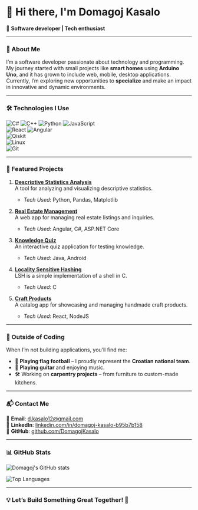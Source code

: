 # 👋 Hi there, I'm **Domagoj Kasalo**  

🚀 **Software developer | Tech enthusiast**

---

### 🌟 About Me  
I’m a software developer passionate about technology and programming. My journey started with small projects like **smart homes** using **Arduino Uno**, and it has grown to include web, mobile, desktop applications.  
Currently, I’m exploring new opportunities to **specialize** and make an impact in innovative and dynamic environments.  

---

### 🛠️ **Technologies I Use**  
![C#](https://img.shields.io/badge/C%23-239120?style=flat-square&logo=c-sharp&logoColor=white) 
![C++](https://img.shields.io/badge/C++-00599C?style=flat-square&logo=c%2B%2B&logoColor=white)
![Python](https://img.shields.io/badge/Python-3776AB?style=flat-square&logo=python&logoColor=white)
![JavaScript](https://img.shields.io/badge/JavaScript-323330?style=flat-square&logo=javascript&logoColor=yellow)  
![React](https://img.shields.io/badge/React-20232A?style=flat-square&logo=react&logoColor=61DAFB) 
![Angular](https://img.shields.io/badge/Angular-DD0031?style=flat-square&logo=angular&logoColor=white)  
![Qiskit](https://img.shields.io/badge/Qiskit-000000?style=flat-square&logo=ibm&logoColor=blue)  
![Linux](https://img.shields.io/badge/Linux-FCC624?style=flat-square&logo=linux&logoColor=black)  
![Git](https://img.shields.io/badge/Git-F05032?style=flat-square&logo=git&logoColor=white)  

---

### 📂 Featured Projects  

1. [**Descriptive Statistics Analysis**](https://github.com/DomagojKasalo/Descriptive-Statistics-Analysis)  
   A tool for analyzing and visualizing descriptive statistics.  
   - *Tech Used*: Python, Pandas, Matplotlib  

2. [**Real Estate Management**](https://github.com/DomagojKasalo/RealEstate)  
   A web app for managing real estate listings and inquiries.  
   - *Tech Used*: Angular, C#, ASP.NET Core  

3. [**Knowledge Quiz**](https://github.com/DomagojKasalo/Knowledge-Quiz)  
   An interactive quiz application for testing knowledge.  
   - *Tech Used*: Java, Android  

4. [**Locality Sensitive Hashing**](https://github.com/DomagojKasalo/lsh)  
   LSH is a simple implementation of a shell in C.  
   - *Tech Used*: C 

5. [**Craft Products**](https://github.com/DomagojKasalo/Craft-Products)  
   A catalog app for showcasing and managing handmade craft products.  
   - *Tech Used*: React, NodeJS

---

### 🏀 Outside of Coding  
When I’m not building applications, you’ll find me:  
- 🏈 **Playing flag football** – I proudly represent the **Croatian national team**.  
- 🎸 **Playing guitar** and enjoying music.  
- 🛠️ Working on **carpentry projects** – from furniture to custom-made kitchens.  

---

### 📬 Contact Me  
📧 **Email**: [d.kasalo12@gmail.com](mailto:d.kasalo12@gmail.com)  
🔗 **LinkedIn**: [linkedin.com/in/domagoj-kasalo-b95b7b158](https://www.linkedin.com/in/domagoj-kasalo-b95b7b158)  
🔧 **GitHub**: [github.com/DomagojKasalo](https://github.com/DomagojKasalo)  

---

### 📊 GitHub Stats  
![Domagoj's GitHub stats](https://github-readme-stats.vercel.app/api?username=DomagojKasalo&show_icons=true&theme=dark&count_private=true&hide=stars)  

![Top Languages](https://github-readme-stats.vercel.app/api/top-langs/?username=DomagojKasalo&layout=compact&theme=dark)  

---

### 💡 Let’s Build Something Great Together! 🚀  
